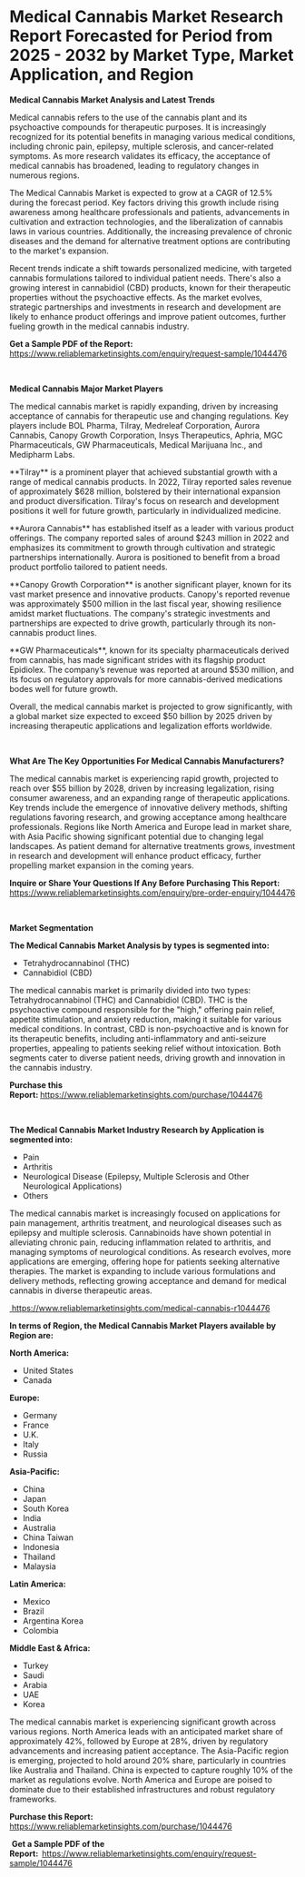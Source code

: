 <p><h1>Medical Cannabis Market Research Report Forecasted for Period from 2025 -  2032 by Market Type, Market Application, and Region</h1></p><p><strong>Medical Cannabis Market Analysis and Latest Trends</strong></p>
<p><p>Medical cannabis refers to the use of the cannabis plant and its psychoactive compounds for therapeutic purposes. It is increasingly recognized for its potential benefits in managing various medical conditions, including chronic pain, epilepsy, multiple sclerosis, and cancer-related symptoms. As more research validates its efficacy, the acceptance of medical cannabis has broadened, leading to regulatory changes in numerous regions.</p><p>The Medical Cannabis Market is expected to grow at a CAGR of 12.5% during the forecast period. Key factors driving this growth include rising awareness among healthcare professionals and patients, advancements in cultivation and extraction technologies, and the liberalization of cannabis laws in various countries. Additionally, the increasing prevalence of chronic diseases and the demand for alternative treatment options are contributing to the market's expansion.</p><p>Recent trends indicate a shift towards personalized medicine, with targeted cannabis formulations tailored to individual patient needs. There's also a growing interest in cannabidiol (CBD) products, known for their therapeutic properties without the psychoactive effects. As the market evolves, strategic partnerships and investments in research and development are likely to enhance product offerings and improve patient outcomes, further fueling growth in the medical cannabis industry.</p></p>
<p><strong>Get a Sample PDF of the Report:&nbsp;</strong> <a href="https://www.reliablemarketinsights.com/enquiry/request-sample/1044476?utm_campaign=3093&utm_medium=2&utm_source=Github&utm_content=ia&utm_term=19042025&utm_id=medical-cannabis">https://www.reliablemarketinsights.com/enquiry/request-sample/1044476</a></p>
<p>&nbsp;</p>
<p><strong>Medical Cannabis Major Market Players</strong></p>
<p><p>The medical cannabis market is rapidly expanding, driven by increasing acceptance of cannabis for therapeutic use and changing regulations. Key players include BOL Pharma, Tilray, Medreleaf Corporation, Aurora Cannabis, Canopy Growth Corporation, Insys Therapeutics, Aphria, MGC Pharmaceuticals, GW Pharmaceuticals, Medical Marijuana Inc., and Medipharm Labs.</p><p>**Tilray** is a prominent player that achieved substantial growth with a range of medical cannabis products. In 2022, Tilray reported sales revenue of approximately $628 million, bolstered by their international expansion and product diversification. Tilray's focus on research and development positions it well for future growth, particularly in individualized medicine.</p><p>**Aurora Cannabis** has established itself as a leader with various product offerings. The company reported sales of around $243 million in 2022 and emphasizes its commitment to growth through cultivation and strategic partnerships internationally. Aurora is positioned to benefit from a broad product portfolio tailored to patient needs.</p><p>**Canopy Growth Corporation** is another significant player, known for its vast market presence and innovative products. Canopy's reported revenue was approximately $500 million in the last fiscal year, showing resilience amidst market fluctuations. The company's strategic investments and partnerships are expected to drive growth, particularly through its non-cannabis product lines.</p><p>**GW Pharmaceuticals**, known for its specialty pharmaceuticals derived from cannabis, has made significant strides with its flagship product Epidiolex. The company’s revenue was reported at around $530 million, and its focus on regulatory approvals for more cannabis-derived medications bodes well for future growth.</p><p>Overall, the medical cannabis market is projected to grow significantly, with a global market size expected to exceed $50 billion by 2025 driven by increasing therapeutic applications and legalization efforts worldwide.</p></p>
<p>&nbsp;</p>
<p><strong>What Are The Key Opportunities For Medical Cannabis Manufacturers?</strong></p>
<p><p>The medical cannabis market is experiencing rapid growth, projected to reach over $55 billion by 2028, driven by increasing legalization, rising consumer awareness, and an expanding range of therapeutic applications. Key trends include the emergence of innovative delivery methods, shifting regulations favoring research, and growing acceptance among healthcare professionals. Regions like North America and Europe lead in market share, with Asia Pacific showing significant potential due to changing legal landscapes. As patient demand for alternative treatments grows, investment in research and development will enhance product efficacy, further propelling market expansion in the coming years.</p></p>
<p><strong>Inquire or Share Your Questions If Any Before Purchasing This Report:</strong> <a href="https://www.reliablemarketinsights.com/enquiry/pre-order-enquiry/1044476?utm_campaign=3093&utm_medium=2&utm_source=Github&utm_content=ia&utm_term=19042025&utm_id=medical-cannabis">https://www.reliablemarketinsights.com/enquiry/pre-order-enquiry/1044476</a></p>
<p>&nbsp;</p>
<p><strong>Market Segmentation</strong></p>
<p><strong>The Medical Cannabis Market Analysis by types is segmented into:</strong></p>
<p><ul><li>Tetrahydrocannabinol (THC)</li><li>Cannabidiol (CBD)</li></ul></p>
<p><p>The medical cannabis market is primarily divided into two types: Tetrahydrocannabinol (THC) and Cannabidiol (CBD). THC is the psychoactive compound responsible for the "high," offering pain relief, appetite stimulation, and anxiety reduction, making it suitable for various medical conditions. In contrast, CBD is non-psychoactive and is known for its therapeutic benefits, including anti-inflammatory and anti-seizure properties, appealing to patients seeking relief without intoxication. Both segments cater to diverse patient needs, driving growth and innovation in the cannabis industry.</p></p>
<p><strong>Purchase this Report:&nbsp;</strong><a href="https://www.reliablemarketinsights.com/purchase/1044476?utm_campaign=3093&utm_medium=2&utm_source=Github&utm_content=ia&utm_term=19042025&utm_id=medical-cannabis">https://www.reliablemarketinsights.com/purchase/1044476</a></p>
<p>&nbsp;</p>
<p><strong>The Medical Cannabis Market Industry Research by Application is segmented into:</strong></p>
<p><ul><li>Pain</li><li>Arthritis</li><li>Neurological Disease (Epilepsy, Multiple Sclerosis and Other Neurological Applications)</li><li>Others</li></ul></p>
<p><p>The medical cannabis market is increasingly focused on applications for pain management, arthritis treatment, and neurological diseases such as epilepsy and multiple sclerosis. Cannabinoids have shown potential in alleviating chronic pain, reducing inflammation related to arthritis, and managing symptoms of neurological conditions. As research evolves, more applications are emerging, offering hope for patients seeking alternative therapies. The market is expanding to include various formulations and delivery methods, reflecting growing acceptance and demand for medical cannabis in diverse therapeutic areas.</p></p>
<p><a href="https://www.reliablemarketinsights.com/medical-cannabis-r1044476?utm_campaign=3093&utm_medium=2&utm_source=Github&utm_content=ia&utm_term=19042025&utm_id=medical-cannabis">&nbsp;https://www.reliablemarketinsights.com/medical-cannabis-r1044476</a></p>
<p><strong>In terms of Region, the Medical Cannabis Market Players available by Region are:</strong></p>
<p>
    <p> <strong> North America: </strong>
        <ul>
            <li>United States</li>
            <li>Canada</li>
        </ul>
        </p> 
    <p> <strong> Europe: </strong>
        <ul>
            <li>Germany</li>
            <li>France</li>
            <li>U.K.</li>
            <li>Italy</li>
            <li>Russia</li>
        </ul>
        </p> 
    <p> <strong> Asia-Pacific: </strong>
        <ul>
            <li>China</li>
            <li>Japan</li>
            <li>South Korea</li>
            <li>India</li>
            <li>Australia</li>
            <li>China Taiwan</li>
            <li>Indonesia</li>
            <li>Thailand</li>
            <li>Malaysia</li>
        </ul>
        </p> 
    <p> <strong> Latin America: </strong>
        <ul>
            <li>Mexico</li>
            <li>Brazil</li>
            <li>Argentina Korea</li>
            <li>Colombia</li>
        </ul>
        </p> 
    <p> <strong> Middle East & Africa: </strong>
        <ul>
            <li>Turkey</li>
            <li>Saudi</li>
            <li>Arabia</li>
            <li>UAE</li>
            <li>Korea</li>
        </ul>
    </p>
    </p>
<p><p>The medical cannabis market is experiencing significant growth across various regions. North America leads with an anticipated market share of approximately 42%, followed by Europe at 28%, driven by regulatory advancements and increasing patient acceptance. The Asia-Pacific region is emerging, projected to hold around 20% share, particularly in countries like Australia and Thailand. China is expected to capture roughly 10% of the market as regulations evolve. North America and Europe are poised to dominate due to their established infrastructures and robust regulatory frameworks.</p></p>
<p><strong>Purchase this Report: </strong><a href="https://www.reliablemarketinsights.com/purchase/1044476?utm_campaign=3093&utm_medium=2&utm_source=Github&utm_content=ia&utm_term=19042025&utm_id=medical-cannabis">https://www.reliablemarketinsights.com/purchase/1044476</a></p>
<p>&nbsp;<strong>Get a Sample PDF of the Report:&nbsp;&nbsp;</strong><a href="https://www.reliablemarketinsights.com/enquiry/request-sample/1044476?utm_campaign=3093&utm_medium=2&utm_source=Github&utm_content=ia&utm_term=19042025&utm_id=medical-cannabis">https://www.reliablemarketinsights.com/enquiry/request-sample/1044476</a></p>
<p><strong></strong></p>
<p><p></p><p></p><p></p></p>